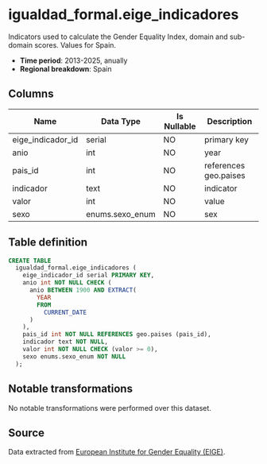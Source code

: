 # igualdad_formal.eige_indicadores

Indicators used to calculate the Gender Equality Index, domain and sub-domain scores. Values for Spain.

- **Time period**: 2013-2025, anually
- **Regional breakdown**: Spain

## Columns

| Name | Data Type | Is Nullable | Description |
| --- | --- | --- | --- |
| eige_indicador_id | serial | NO | primary key |
| anio | int | NO | year |
| pais_id | int | NO | references geo.paises |
| indicador | text | NO | indicator |
| valor | int | NO | value |
| sexo | enums.sexo_enum | NO | sex |

## Table definition

```sql
CREATE TABLE
  igualdad_formal.eige_indicadores (
    eige_indicador_id serial PRIMARY KEY,
    anio int NOT NULL CHECK (
      anio BETWEEN 1900 AND EXTRACT(
        YEAR
        FROM
          CURRENT_DATE
      )
    ),
    pais_id int NOT NULL REFERENCES geo.paises (pais_id),
    indicador text NOT NULL,
    valor int NOT NULL CHECK (valor >= 0),
    sexo enums.sexo_enum NOT NULL
  );
```

## Notable transformations
No notable transformations were performed over this dataset.

## Source
Data extracted from <a href="https://eige.europa.eu/gender-statistics/dgs/browse/index" target="_blank">European Institute for Gender Equality (EIGE)</a>.